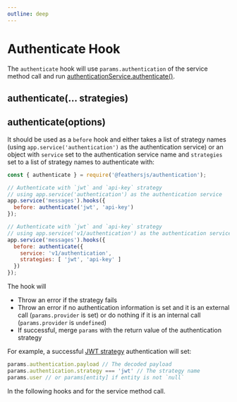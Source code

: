 ```yaml
---
outline: deep
---
```


# Authenticate Hook

The `authenticate` hook will use `params.authentication` of the service method call and run [authenticationService.authenticate()]().

## authenticate(... strategies)

## authenticate(options)

It should be used as a `before` hook and either takes a list of strategy names (using `app.service('authentication')` as the authentication service) or an object with `service` set to the authentication service name and `strategies` set to a list of strategy names to authenticate with:

```js
const { authenticate } = require('@feathersjs/authentication');

// Authenticate with `jwt` and `api-key` strategy
// using app.service('authentication') as the authentication service
app.service('messages').hooks({
  before: authenticate('jwt', 'api-key')
});

// Authenticate with `jwt` and `api-key` strategy
// using app.service('v1/authentication') as the authentication service
app.service('messages').hooks({
  before: authenticate({
    service: 'v1/authentication',
    strategies: [ 'jwt', 'api-key' ]
  })
});
```

The hook will

- Throw an error if the strategy fails
- Throw an error if no authentication information is set and it is an external call (`params.provider` is set) or do nothing if it is an internal call (`params.provider` is `undefined`)
- If successful, merge `params` with the return value of the authentication strategy

For example, a successful [JWT strategy](./jwt.md) authentication will set:

```js
params.authentication.payload // The decoded payload
params.authentication.strategy === 'jwt' // The strategy name
params.user // or params[entity] if entity is not `null`
```

In the following hooks and for the service method call.
